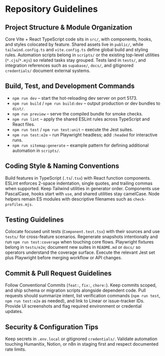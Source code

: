 # Repository Guidelines

## Project Structure & Module Organization
Core Vite + React TypeScript code sits in `src/`, with components, hooks, and styles colocated by feature. Shared assets live in `public/`, while `tailwind.config.ts` and `vite.config.ts` define global build and styling rules. Automation scripts belong in `scripts/` or the existing top-level utilities (`*.cjs`/`*.mjs`) so related tasks stay grouped. Tests land in `tests/`, and integration references such as `supabase/`, `docs/`, and gitignored `credentials/` document external systems.

## Build, Test, and Development Commands
- `npm run dev` – start the hot-reloading dev server on port 5173.
- `npm run build` / `npm run build:dev` – output production or dev bundles to `dist/`.
- `npm run preview` – serve the compiled bundle for smoke checks.
- `npm run lint` – apply the shared ESLint rules across TypeScript and React files.
- `npm run test` / `npm run test:unit` – execute the Jest suites.
- `npm run test:e2e` – run Playwright headless; add `:headed` for interactive runs.
- `npm run sitemap:generate` – example pattern for defining additional automation in `scripts/`.

## Coding Style & Naming Conventions
Build features in TypeScript (`.ts`/`.tsx`) with React function components. ESLint enforces 2-space indentation, single quotes, and trailing commas when supported. Keep Tailwind utilities in generator order. Components use PascalCase, hooks start with `use`, and shared utilities stay camelCase. Node helpers remain ES modules with descriptive filenames such as `check-profiles.mjs`.

## Testing Guidelines
Colocate focused unit tests (`Component.test.tsx`) with their sources and use `tests/` for cross-feature scenarios. Regenerate snapshots intentionally and run `npm run test:coverage` when touching core flows. Playwright fixtures belong in `tests/e2e`; document new suites in `README.md` or `docs/` so operators understand the coverage surface. Execute the relevant Jest set plus Playwright before merging workflow or API changes.

## Commit & Pull Request Guidelines
Follow Conventional Commits (`feat:`, `fix:`, `chore:`). Keep commits scoped, and ship schema or migration scripts alongside dependent code. Pull requests should summarize intent, list verification commands (`npm run test`, `npm run test:e2e` as needed), and link to Linear or issue-tracker IDs. Provide UI screenshots and flag required environment or credential updates.

## Security & Configuration Tips
Keep secrets in `.env.local` or gitignored `credentials/`. Validate automation touching Humanitix, Notion, or n8n in staging first and respect documented rate limits.
